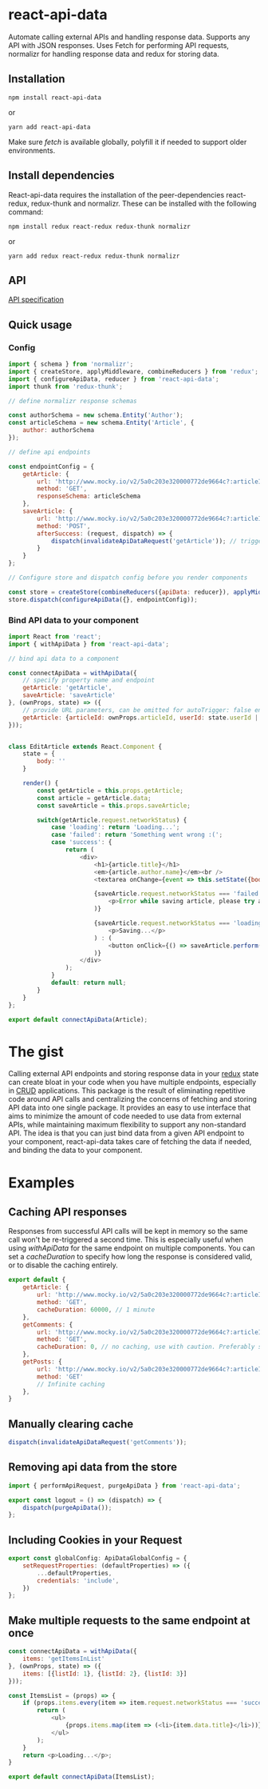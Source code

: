 # react-api-data

Automate calling external APIs and handling response data. Supports any API with JSON responses. Uses Fetch for
performing API requests, normalizr for handling response data and redux for storing data.

## Installation

`npm install react-api-data`

or

`yarn add react-api-data`

Make sure _fetch_ is available globally, polyfill it if needed to support older environments.

## Install dependencies

React-api-data requires the installation of the peer-dependencies react-redux, redux-thunk and normalizr. 
These can be installed with the following command:

`npm install redux react-redux redux-thunk normalizr`

or

`yarn add redux react-redux redux-thunk normalizr`

## API

[API specification](api.md)

## Quick usage

### Config

```js
import { schema } from 'normalizr';
import { createStore, applyMiddleware, combineReducers } from 'redux';
import { configureApiData, reducer } from 'react-api-data';
import thunk from 'redux-thunk';

// define normalizr response schemas

const authorSchema = new schema.Entity('Author');
const articleSchema = new schema.Entity('Article', {
    author: authorSchema
});

// define api endpoints

const endpointConfig = {
    getArticle: {
        url: 'http://www.mocky.io/v2/5a0c203e320000772de9664c?:articleId/:userId',
        method: 'GET',
        responseSchema: articleSchema
    },
    saveArticle: {
        url: 'http://www.mocky.io/v2/5a0c203e320000772de9664c?:articleId',
        method: 'POST',
        afterSuccess: (request, dispatch) => {
            dispatch(invalidateApiDataRequest('getArticle')); // triggers reload of getArticle
        }
    }
};

// Configure store and dispatch config before you render components

const store = createStore(combineReducers({apiData: reducer}), applyMiddleware(thunk));
store.dispatch(configureApiData({}, endpointConfig));
```

### Bind API data to your component

```js
import React from 'react';
import { withApiData } from 'react-api-data';

// bind api data to a component

const connectApiData = withApiData({
    // specify property name and endpoint
    getArticle: 'getArticle',
    saveArticle: 'saveArticle'
}, (ownProps, state) => ({
    // provide URL parameters, can be omitted for autoTrigger: false endpoints or for endpoints without parameters
    getArticle: {articleId: ownProps.articleId, userId: state.userId || ''}
}));


class EditArticle extends React.Component {
    state = {
        body: ''
    }

    render() {
        const getArticle = this.props.getArticle;
        const article = getArticle.data;
        const saveArticle = this.props.saveArticle;

        switch(getArticle.request.networkStatus) {
            case 'loading': return 'Loading...';
            case 'failed': return 'Something went wrong :(';
            case 'success': {
                return (
                    <div>
                        <h1>{article.title}</h1>
                        <em>{article.author.name}</em><br />
                        <textarea onChange={event => this.setState({body: event.target.value})}>{article.body}</textarea>

                        {saveArticle.request.networkStatus === 'failed' && (
                            <p>Error while saving article, please try again.</p>
                        )}

                        {saveArticle.request.networkStatus === 'loading' ? (
                            <p>Saving...</p>
                        ) : (
                            <button onClick={() => saveArticle.perform({articleId: this.props.articleId}, {body: this.state.body})}>Submit</button>
                        )}
                    </div>
                );
            }
            default: return null;
        }
    }
};

export default connectApiData(Article);
```

# The gist

Calling external API endpoints and storing response data in your [redux](https://redux.js.org) state can create
bloat in your code when you have multiple endpoints, especially in [CRUD](https://en.wikipedia.org/wiki/Create,_read,_update_and_delete)
applications. This package is the result of eliminating repetitive code around API calls and centralizing the concerns of
fetching and storing API data into one single package. It provides an easy to use interface that aims to minimize the
amount of code needed to use data from external APIs, while maintaining maximum flexibility to support any non-standard
API. The idea is that you can just bind data from a given API endpoint to your component, react-api-data takes care of
fetching the data if needed, and binding the data to your component.

# Examples

## Caching API responses

Responses from successful API calls will be kept in memory so the same call won't be re-triggered a second time. This is especially useful when using *withApiData* for the same endpoint on multiple components.
You can set a *cacheDuration* to specify how long the response is considered valid, or to disable the caching entirely.

```js
export default {
    getArticle: {
        url: 'http://www.mocky.io/v2/5a0c203e320000772de9664c?:articleId/:userId',
        method: 'GET',
        cacheDuration: 60000, // 1 minute
    },
    getComments: {
        url: 'http://www.mocky.io/v2/5a0c203e320000772de9664c?:articleId',
        method: 'GET',
        cacheDuration: 0, // no caching, use with caution. Preferably set to a low value to prevent multiple simultaneous calls.
    },
    getPosts: {
        url: 'http://www.mocky.io/v2/5a0c203e320000772de9664c?:articleId',
        method: 'GET'
        // Infinite caching
    },
}
```

## Manually clearing cache

```js
dispatch(invalidateApiDataRequest('getComments'));
```

## Removing api data from the store

```js
import { performApiRequest, purgeApiData } from 'react-api-data';

export const logout = () => (dispatch) => {
    dispatch(purgeApiData());
};
```

## Including Cookies in your Request

```js
export const globalConfig: ApiDataGlobalConfig = {
    setRequestProperties: (defaultProperties) => ({
        ...defaultProperties,
        credentials: 'include',
    })
};
```

## Make multiple requests to the same endpoint at once

```js
const connectApiData = withApiData({
    items: 'getItemsInList'
}, (ownProps, state) => ({
    items: [{listId: 1}, {listId: 2}, {listId: 3}]
}));

const ItemsList = (props) => {
    if (props.items.every(item => item.request.networkStatus === 'success')) {
        return (
            <ul>
                {props.items.map(item => (<li>{item.data.title}</li>))}
            </ul>
        );
    }
    return <p>Loading...</p>;
}

export default connectApiData(ItemsList);
```
